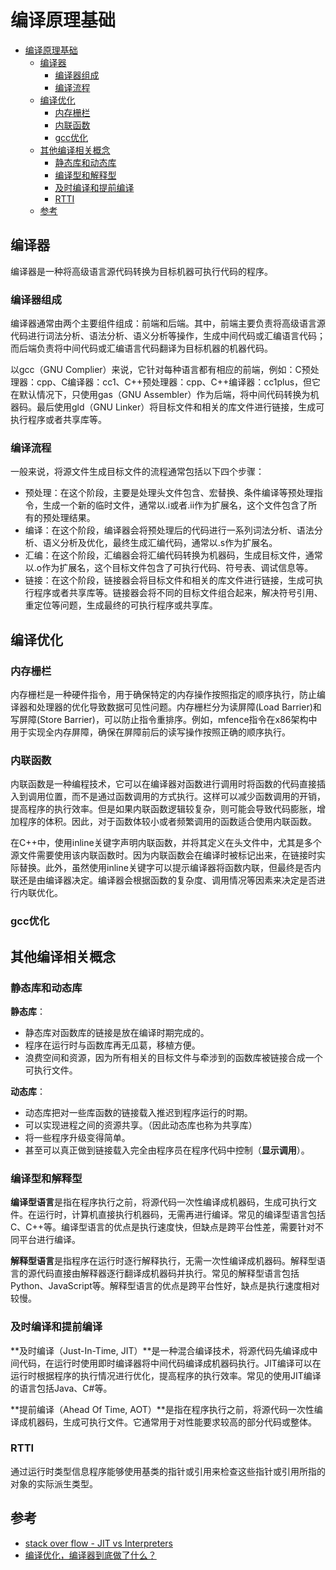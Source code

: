 # 编译原理基础

- [编译原理基础](#编译原理基础)
  - [编译器](#编译器)
    - [编译器组成](#编译器组成)
    - [编译流程](#编译流程)
  - [编译优化](#编译优化)
    - [内存栅栏](#内存栅栏)
    - [内联函数](#内联函数)
    - [gcc优化](#gcc优化)
  - [其他编译相关概念](#其他编译相关概念)
    - [静态库和动态库](#静态库和动态库)
    - [编译型和解释型](#编译型和解释型)
    - [及时编译和提前编译](#及时编译和提前编译)
    - [RTTI](#rtti)
  - [参考](#参考)

## 编译器

编译器是一种将高级语言源代码转换为目标机器可执行代码的程序。

### 编译器组成

编译器通常由两个主要组件组成：前端和后端。其中，前端主要负责将高级语言源代码进行词法分析、语法分析、语义分析等操作，生成中间代码或汇编语言代码；而后端负责将中间代码或汇编语言代码翻译为目标机器的机器代码。

以gcc（GNU Complier）来说，它针对每种语言都有相应的前端，例如：C预处理器：cpp、C编译器：cc1、C++预处理器：cpp、C++编译器：cc1plus，但它在默认情况下，只使用gas（GNU Assembler）作为后端，将中间代码转换为机器码。最后使用gld（GNU Linker）将目标文件和相关的库文件进行链接，生成可执行程序或者共享库等。

### 编译流程

一般来说，将源文件生成目标文件的流程通常包括以下四个步骤：

- 预处理：在这个阶段，主要是处理头文件包含、宏替换、条件编译等预处理指令，生成一个新的临时文件，通常以.i或者.ii作为扩展名，这个文件包含了所有的预处理结果。
- 编译：在这个阶段，编译器会将预处理后的代码进行一系列词法分析、语法分析、语义分析及优化，最终生成汇编代码，通常以.s作为扩展名。
- 汇编：在这个阶段，汇编器会将汇编代码转换为机器码，生成目标文件，通常以.o作为扩展名，这个目标文件包含了可执行代码、符号表、调试信息等。
- 链接：在这个阶段，链接器会将目标文件和相关的库文件进行链接，生成可执行程序或者共享库等。链接器会将不同的目标文件组合起来，解决符号引用、重定位等问题，生成最终的可执行程序或共享库。

## 编译优化

### 内存栅栏

内存栅栏是一种硬件指令，用于确保特定的内存操作按照指定的顺序执行，防止编译器和处理器的优化导致数据可见性问题。内存栅栏分为读屏障(Load Barrier)和写屏障(Store Barrier)，可以防止指令重排序。例如，mfence指令在x86架构中用于实现全内存屏障，确保在屏障前后的读写操作按照正确的顺序执行。

### 内联函数

内联函数是一种编程技术，它可以在编译器对函数进行调用时将函数的代码直接插入到调用位置，而不是通过函数调用的方式执行。这样可以减少函数调用的开销，提高程序的执行效率。但是如果内联函数逻辑较复杂，则可能会导致代码膨胀，增加程序的体积。因此，对于函数体较小或者频繁调用的函数适合使用内联函数。

在C++中，使用inline关键字声明内联函数，并将其定义在头文件中，尤其是多个源文件需要使用该内联函数时。因为内联函数会在编译时被标记出来，在链接时实际替换。此外，虽然使用inline关键字可以提示编译器将函数内联，但最终是否内联还是由编译器决定。编译器会根据函数的复杂度、调用情况等因素来决定是否进行内联优化。

### gcc优化

## 其他编译相关概念

### 静态库和动态库

**静态库**：

- 静态库对函数库的链接是放在编译时期完成的。
- 程序在运行时与函数库再无瓜葛，移植方便。
- 浪费空间和资源，因为所有相关的目标文件与牵涉到的函数库被链接合成一个可执行文件。

**动态库**：

- 动态库把对一些库函数的链接载入推迟到程序运行的时期。
- 可以实现进程之间的资源共享。（因此动态库也称为共享库）
- 将一些程序升级变得简单。
- 甚至可以真正做到链接载入完全由程序员在程序代码中控制（**显示调用**）。

### 编译型和解释型

**编译型语言**是指在程序执行之前，将源代码一次性编译成机器码，生成可执行文件。在运行时，计算机直接执行机器码，无需再进行编译。常见的编译型语言包括C、C++等。编译型语言的优点是执行速度快，但缺点是跨平台性差，需要针对不同平台进行编译。

**解释型语言**是指程序在运行时逐行解释执行，无需一次性编译成机器码。解释型语言的源代码直接由解释器逐行翻译成机器码并执行。常见的解释型语言包括Python、JavaScript等。解释型语言的优点是跨平台性好，缺点是执行速度相对较慢。

### 及时编译和提前编译

**及时编译（Just-In-Time, JIT）**是一种混合编译技术，将源代码先编译成中间代码，在运行时使用即时编译器将中间代码编译成机器码执行。JIT编译可以在运行时根据程序的执行情况进行优化，提高程序的执行效率。常见的使用JIT编译的语言包括Java、C#等。

**提前编译（Ahead Of Time, AOT）**是指在程序执行之前，将源代码一次性编译成机器码，生成可执行文件。它通常用于对性能要求较高的部分代码或整体。

### RTTI

通过运行时类型信息程序能够使用基类的指针或引用来检查这些指针或引用所指的对象的实际派生类型。

## 参考

- [stack over flow - JIT vs Interpreters](https://stackoverflow.com/questions/3718024/jit-vs-interpreters)
- [编译优化，编译器到底做了什么？](https://juejin.cn/post/6933180767656738824)
